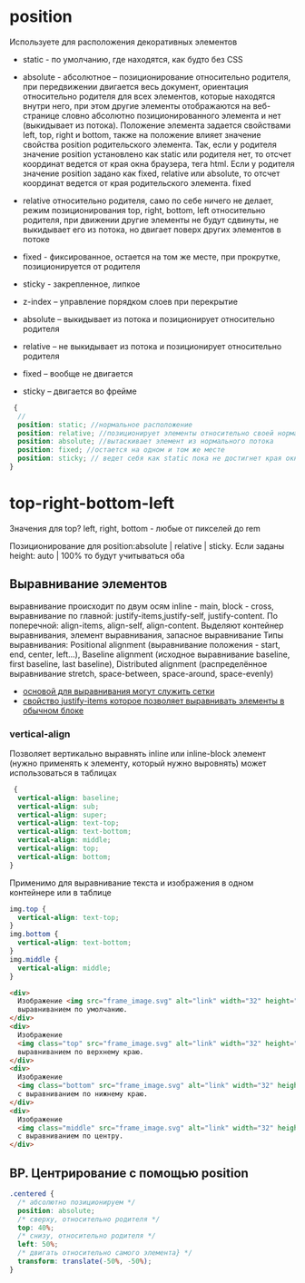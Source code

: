 <!-- Позиционирование -------------------------------------------------------------------------------------------------------------------->

# position

Используете для расположения декоративных элементов

- static - по умолчанию, где находятся, как будто без CSS
- absolute - абсолютное – позиционирование относительно родителя, при передвижении двигается весь документ, ориентация относительно родителя для всех элементов, которые находятся внутри него, при этом другие элементы отображаются на веб-странице словно абсолютно позиционированного элемента и нет (выкидывает из потока).
  Положение элемента задается свойствами left, top, right и bottom, также на положение влияет значение свойства position родительского элемента. Так, если у родителя значение position установлено как static или родителя нет, то отсчет координат ведется от края окна браузера, тега html. Если у родителя значение position задано как fixed, relative или absolute, то отсчет координат ведется от края родительского элемента.
  fixed
- relative относительно родителя, само по себе ничего не делает, режим позиционирования top, right, bottom, left относительно родителя, при движении другие элементы не будут сдвинуты, не выкидывает его из потока, но двигает поверх других элементов в потоке
- fixed - фиксированное, остается на том же месте, при прокрутке, позиционируется от родителя
- sticky - закрепленное, липкое

- z-index – управление порядком слоев при перекрытие

- absolute – выкидывает из потока и позиционирует относительно родителя
- relative – не выкидывает из потока и позиционирует относительно родителя
- fixed – вообще не двигается
- sticky – двигается во фрейме

```scss
 {
  //
  position: static; //нормальное расположение
  position: relative; //позиционирует элементы относительно своей нормальной позиции, с возможностью наехать на другой элемент
  position: absolute; //вытаскивает элемент из нормального потока
  position: fixed; //остается на одном и том же месте
  position: sticky; // ведет себя как static пока не достигнет края окна во время прокрутки
}
```

# top-right-bottom-left

Значения для top? left, right, bottom - любые от пикселей до rem

Позиционирование для position:absolute | relative | sticky. Если заданы height: auto | 100% то будут учитываться оба

## Выравнивание элементов

выравнивание происходит по двум осям inline - main, block - cross, выравнивание по главной: justify-items,justify-self, justify-content. По поперечной: align-items, align-self, align-content. Выделяют контейнер выравнивания, элемент выравнивания, запасное выравнивание
Типы выравнивания: Positional alignment (выравнивание положения - start, end, center, left...), Baseline alignment (исходное выравнивание baseline, first baseline, last baseline), Distributed alignment (распределённое выравнивание stretch, space-between, space-around, space-evenly)

- [основой для выравнивания могут служить сетки](#сетки-flex)
- [свойство justify-items которое позволяет выравнивать элементы в обычном блоке](./css-props.md/#justify-item)

### vertical-align

Позволяет вертикально выравнять inline или inline-block элемент (нужно применять к элементу, который нужно выровнять) может использоваться в таблицах

```scss
 {
  vertical-align: baseline;
  vertical-align: sub;
  vertical-align: super;
  vertical-align: text-top;
  vertical-align: text-bottom;
  vertical-align: middle;
  vertical-align: top;
  vertical-align: bottom;
}
```

Применимо для выравнивание текста и изображения в одном контейнере или в таблице

```scss
img.top {
  vertical-align: text-top;
}
img.bottom {
  vertical-align: text-bottom;
}
img.middle {
  vertical-align: middle;
}
```

```html
<div>
  Изображение <img src="frame_image.svg" alt="link" width="32" height="32" /> с
  выравниванием по умолчанию.
</div>
<div>
  Изображение
  <img class="top" src="frame_image.svg" alt="link" width="32" height="32" /> с
  выравниванием по верхнему краю.
</div>
<div>
  Изображение
  <img class="bottom" src="frame_image.svg" alt="link" width="32" height="32" />
  с выравниванием по нижнему краю.
</div>
<div>
  Изображение
  <img class="middle" src="frame_image.svg" alt="link" width="32" height="32" />
  с выравниванием по центру.
</div>
```

## BP. Центрирование с помощью position

```css
.centered {
  /* абсолютно позиционируем */
  position: absolute;
  /* сверху, относительно родителя */
  top: 40%;
  /* снизу, относительно родителя */
  left: 50%;
  /* двигать относительно самого элемента} */
  transform: translate(-50%, -50%);
}
```
